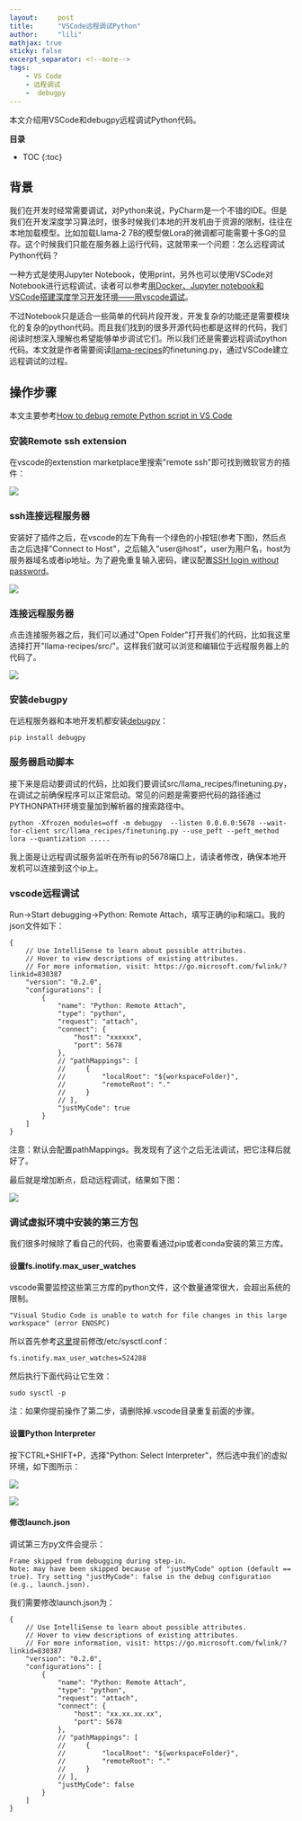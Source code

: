 ```yaml
---
layout:     post
title:      "VSCode远程调试Python" 
author:     "lili" 
mathjax: true
sticky: false
excerpt_separator: <!--more-->
tags:
    - VS Code
    - 远程调试
    -  debugpy 
---
```


本文介绍用VSCode和debugpy远程调试Python代码。

<!--more-->

**目录**
* TOC
{:toc}

## 背景

我们在开发时经常需要调试，对Python来说，PyCharm是一个不错的IDE。但是我们在开发深度学习算法时，很多时候我们本地的开发机由于资源的限制，往往在本地加载模型。比如加载Llama-2 7B的模型做Lora的微调都可能需要十多G的显存。这个时候我们只能在服务器上运行代码，这就带来一个问题：怎么远程调试Python代码？

一种方式是使用Jupyter Notebook，使用print，另外也可以使用VSCode对Notebook进行远程调试，读者可以参考[用Docker、Jupyter notebook和VSCode搭建深度学习开发环境——用vscode调试](/2022/10/19/docker-jupyter/#%E7%94%A8vscode%E8%B0%83%E8%AF%95)。

不过Notebook只是适合一些简单的代码片段开发，开发复杂的功能还是需要模块化的复杂的python代码。而且我们找到的很多开源代码也都是这样的代码，我们阅读时想深入理解也希望能够单步调试它们。所以我们还是需要远程调试python代码。本文就是作者需要阅读[llama-recipes](https://github.com/facebookresearch/llama-recipes)的finetuning.py，通过VSCode建立远程调试的过程。


## 操作步骤

本文主要参考[How to debug remote Python script in VS Code](https://stackoverflow.com/questions/73378057/how-to-debug-remote-python-script-in-vs-code)

### 安装Remote ssh extension

在vscode的extenstion marketplace里搜索"remote ssh"即可找到微软官方的插件：

<a name='img1'>![](/img/vscode/1.png)</a>


### ssh连接远程服务器

安装好了插件之后，在vscode的左下角有一个绿色的小按钮(参考下图)，然后点击之后选择"Connect to Host"，之后输入"user@host"，user为用户名，host为服务器域名或者ip地址。为了避免重复输入密码，建议配置[SSH login without password](http://www.linuxproblem.org/art_9.html)。

<a name='img2'>![](/img/vscode/2.png)</a>

### 连接远程服务器

点击连接服务器之后，我们可以通过"Open Folder"打开我们的代码，比如我这里选择打开"llama-recipes/src/"。这样我们就可以浏览和编辑位于远程服务器上的代码了。

<a name='img3'>![](/img/vscode/3.png)</a>

### 安装debugpy

在远程服务器和本地开发机都安装[debugpy](https://github.com/microsoft/debugpy)：

```
pip install debugpy
```

### 服务器启动脚本

接下来是启动要调试的代码，比如我们要调试src/llama_recipes/finetuning.py，在调试之前确保程序可以正常启动。常见的问题是需要把代码的路径通过PYTHONPATH环境变量加到解析器的搜索路径中。

```
python -Xfrozen_modules=off -m debugpy  --listen 0.0.0.0:5678 --wait-for-client src/llama_recipes/finetuning.py --use_peft --peft_method lora --quantization .....
```

我上面是让远程调试服务监听在所有ip的5678端口上，请读者修改，确保本地开发机可以连接到这个ip上。

### vscode远程调试

Run->Start debugging->Python: Remote Attach，填写正确的ip和端口。我的json文件如下：

```
{
    // Use IntelliSense to learn about possible attributes.
    // Hover to view descriptions of existing attributes.
    // For more information, visit: https://go.microsoft.com/fwlink/?linkid=830387
    "version": "0.2.0",
    "configurations": [
        {
            "name": "Python: Remote Attach",
            "type": "python",
            "request": "attach",
            "connect": {
                "host": "xxxxxx",
                "port": 5678
            },
            // "pathMappings": [
            //     {
            //         "localRoot": "${workspaceFolder}",
            //         "remoteRoot": "."
            //     }
            // ],
            "justMyCode": true
        }
    ]
}
```
注意：默认会配置pathMappings。我发现有了这个之后无法调试，把它注释后就好了。

最后就是增加断点，启动远程调试，结果如下图：

<a name='img4'>![](/img/vscode/4.png)</a>

### 调试虚拟环境中安装的第三方包
我们很多时候除了看自己的代码，也需要看通过pip或者conda安装的第三方库。

#### 设置fs.inotify.max_user_watches

vscode需要监控这些第三方库的python文件，这个数量通常很大，会超出系统的限制。
```
"Visual Studio Code is unable to watch for file changes in this large workspace" (error ENOSPC)
```
所以首先参考[这里](https://code.visualstudio.com/docs/setup/linux#_visual-studio-code-is-unable-to-watch-for-file-changes-in-this-large-workspace-error-enospc)提前修改/etc/sysctl.conf：

```
fs.inotify.max_user_watches=524288
```
然后执行下面代码让它生效：

```
sudo sysctl -p
```

注：如果你提前操作了第二步，请删除掉.vscode目录重复前面的步骤。

#### 设置Python Interpreter

按下CTRL+SHIFT+P，选择"Python: Select Interpreter"，然后选中我们的虚拟环境，如下图所示：

<a name='img5'>![](/img/vscode/5.png)</a>

<a name='img6'>![](/img/vscode/6.png)</a>

#### 修改launch.json

调试第三方py文件会提示：
```
Frame skipped from debugging during step-in.
Note: may have been skipped because of "justMyCode" option (default == true). Try setting "justMyCode": false in the debug configuration (e.g., launch.json).
```
我们需要修改launch.json为：

```
{
    // Use IntelliSense to learn about possible attributes.
    // Hover to view descriptions of existing attributes.
    // For more information, visit: https://go.microsoft.com/fwlink/?linkid=830387
    "version": "0.2.0",
    "configurations": [
        {
            "name": "Python: Remote Attach",
            "type": "python",
            "request": "attach",
            "connect": {
                "host": "xx.xx.xx.xx",
                "port": 5678
            },
            // "pathMappings": [
            //     {
            //         "localRoot": "${workspaceFolder}",
            //         "remoteRoot": "."
            //     }
            // ],
            "justMyCode": false
        }
    ]
}
```

